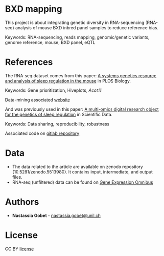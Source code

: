 # BXD mapping

This project is about integrating genetic diversity in RNA-sequencing (RNA-seq) analysis of mouse BXD inbred panel samples to reduce reference bias.

Keywords: RNA-sequencing, reads mapping, genomic/genetic variants, genome reference, mouse, BXD panel, eQTL

# References

The RNA-seq dataset comes from this paper: [A systems genetics resource and analysis of sleep regulation in the mouse](https://journals.plos.org/plosbiology/article?id=10.1371/journal.pbio.2005750) in PLOS Biology.

Keywords: Gene prioritization, Hiveplots, *Acot11*

Data-mining associated [website](https://bxd.vital-it.ch/#/)

And was previously used in this paper: [A multi-omics digital research object for the genetics of sleep regulation](https://www.nature.com/articles/s41597-019-0171-x) in Scientific Data.

Keywords: Data sharing, reproducibility, robustness

Associated code on [gitlab repository](https://gitlab.unil.ch/mjan/Systems_Genetics_of_Sleep_Regulation/blob/master/README.md)

# Data

* The data related to the article are available on zenodo repository (10.5281/zenodo.5513980). It contains input, intermediate, and output files.
* RNA-seq (unfiltered) data can be found on [Gene Expression Omnibus](https://www.ncbi.nlm.nih.gov/geo/query/acc.cgi?acc=GSE114845)

# Authors

* **Nastassia Gobet** - nastassia.gobet@unil.ch

# License

CC BY [license](https://creativecommons.org/licenses/by/4.0/)
